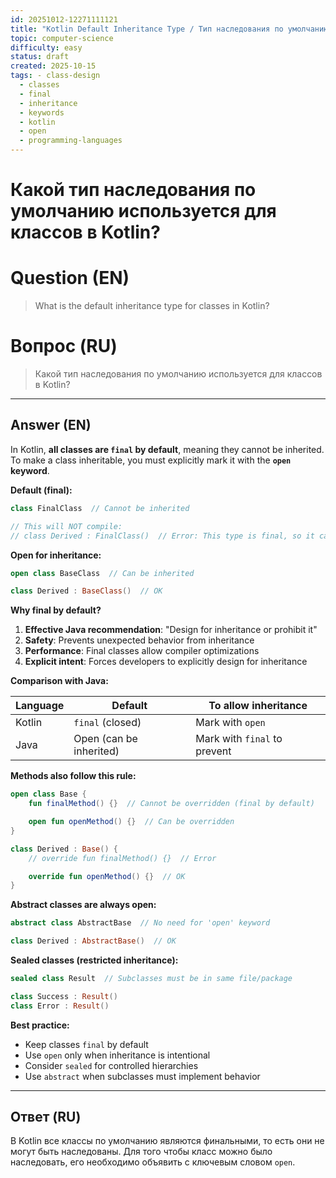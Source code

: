 ```yaml
---
id: 20251012-12271111121
title: "Kotlin Default Inheritance Type / Тип наследования по умолчанию в Kotlin"
topic: computer-science
difficulty: easy
status: draft
created: 2025-10-15
tags: - class-design
  - classes
  - final
  - inheritance
  - keywords
  - kotlin
  - open
  - programming-languages
---
```

# Какой тип наследования по умолчанию используется для классов в Kotlin?

# Question (EN)
> What is the default inheritance type for classes in Kotlin?

# Вопрос (RU)
> Какой тип наследования по умолчанию используется для классов в Kotlin?

---

## Answer (EN)

In Kotlin, **all classes are `final` by default**, meaning they cannot be inherited. To make a class inheritable, you must explicitly mark it with the **`open` keyword**.

**Default (final):**
```kotlin
class FinalClass  // Cannot be inherited

// This will NOT compile:
// class Derived : FinalClass()  // Error: This type is final, so it cannot be inherited from
```

**Open for inheritance:**
```kotlin
open class BaseClass  // Can be inherited

class Derived : BaseClass()  // OK
```

**Why final by default?**

1. **Effective Java recommendation**: "Design for inheritance or prohibit it"
2. **Safety**: Prevents unexpected behavior from inheritance
3. **Performance**: Final classes allow compiler optimizations
4. **Explicit intent**: Forces developers to explicitly design for inheritance

**Comparison with Java:**

| Language | Default | To allow inheritance |
|----------|---------|---------------------|
| Kotlin | `final` (closed) | Mark with `open` |
| Java | Open (can be inherited) | Mark with `final` to prevent |

**Methods also follow this rule:**
```kotlin
open class Base {
    fun finalMethod() {}  // Cannot be overridden (final by default)

    open fun openMethod() {}  // Can be overridden
}

class Derived : Base() {
    // override fun finalMethod() {}  // Error

    override fun openMethod() {}  // OK
}
```

**Abstract classes are always open:**
```kotlin
abstract class AbstractBase  // No need for 'open' keyword

class Derived : AbstractBase()  // OK
```

**Sealed classes (restricted inheritance):**
```kotlin
sealed class Result  // Subclasses must be in same file/package

class Success : Result()
class Error : Result()
```

**Best practice:**
- Keep classes `final` by default
- Use `open` only when inheritance is intentional
- Consider `sealed` for controlled hierarchies
- Use `abstract` when subclasses must implement behavior

---

## Ответ (RU)

В Kotlin все классы по умолчанию являются финальными, то есть они не могут быть наследованы. Для того чтобы класс можно было наследовать, его необходимо объявить с ключевым словом `open`.

